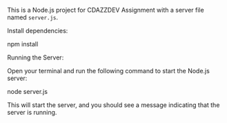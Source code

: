 This is a Node.js project for CDAZZDEV Assignment with a server file named `server.js`.

Install dependencies:

npm install

Running the Server:

Open your terminal and run the following command to start the Node.js server:

node server.js

This will start the server, and you should see a message indicating that the server is running.

